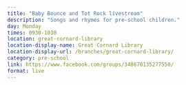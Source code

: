 ```yaml
---
title: "Baby Bounce and Tot Rock livestream"
description: "Songs and rhymes for pre-school children."
day: Monday
times: 0930-1030
location: great-cornard-library
location-display-name: Great Cornard Library
location-display-url: /branches/great-cornard-library/
category: pre-school
link: https://www.facebook.com/groups/348670135277550/
format: live
---
```

